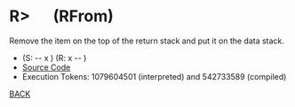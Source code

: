 # R&gt; &emsp; (RFrom)
Remove the item on the top of the return stack and put it on the data stack.
* (S: -- x ) (R: x -- )
* [Source Code](../words/core/RFrom.cs)
* Execution Tokens: 1079604501 (interpreted) and 542733589 (compiled)


[BACK](builtins.md#RFrom)
